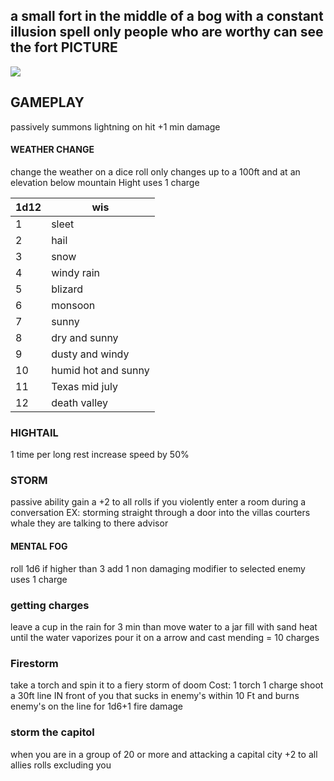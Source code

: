 a small fort in the middle of a bog with a constant illusion spell only people who are worthy can see the fort 
PICTURE
---
![](https://i.imgur.com/AeMt0Za.jpeg)





GAMEPLAY
---
passively summons lightning on hit +1 min damage 
#### WEATHER CHANGE
change the weather on a dice roll only changes up to a 100ft and at an elevation below mountain Hight
uses 1 charge 

| 1d12 | wis                 |
| ---- | ------------------- |
| 1    | sleet               |
| 2    | hail                |
| 3    | snow                |
| 4    | windy rain          |
| 5    | blizard             |
| 6    | monsoon             |
| 7    | sunny               |
| 8    | dry and sunny       |
| 9    | dusty and windy     |
| 10   | humid hot and sunny |
| 11   | Texas mid july      |
| 12   | death valley        |
### HIGHTAIL
1 time per long rest increase speed by 50%

### STORM
passive ability gain a +2 to all rolls if you violently enter a room during a conversation 
EX: storming straight through a door into the villas courters whale they are talking to there advisor 

#### MENTAL FOG 
roll 1d6 if higher than 3 add 1 non damaging modifier to selected enemy uses 1 charge 

### getting charges 
leave a cup in the rain for 3 min than move water to a jar fill with sand heat until the water vaporizes pour it on a arrow and cast mending = 10 charges

### Firestorm 
take a torch and spin it to a fiery storm of doom 
Cost: 1 torch 1 charge 
shoot a  30ft line IN front of you that sucks in enemy's within 10 Ft and burns enemy's on the line for 1d6+1 fire damage 

### storm the capitol
when you are in a group of 20 or more and attacking a capital city +2 to all allies rolls excluding you  